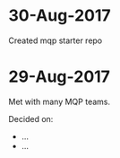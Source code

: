 # 30-Aug-2017

Created mqp starter repo

# 29-Aug-2017

Met with many MQP teams.

Decided on:

- ...
- ...
